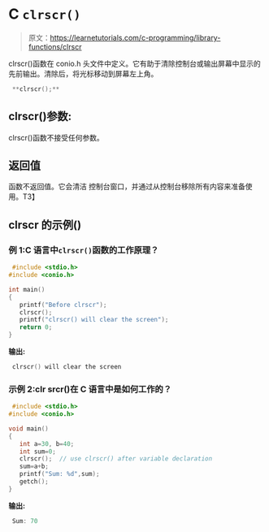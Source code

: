 # C `clrscr()`

> 原文：<https://learnetutorials.com/c-programming/library-functions/clrscr>

clrscr()函数在 conio.h 头文件中定义。它有助于清除控制台或输出屏幕中显示的先前输出。清除后，将光标移动到屏幕左上角。

```c
 **clrscr();** 

```

## clrscr()参数:

clrscr()函数不接受任何参数。

## 返回值

函数不返回值。它会清洁  控制台窗口，并通过从控制台移除所有内容来准备使用。T3】

## clrscr 的示例()

### 例 1:C 语言中`clrscr()`函数的工作原理？

```c
 #include <stdio.h>
#include <conio.h>

int main()
{
   printf("Before clrscr");
   clrscr();
   printf("clrscr() will clear the screen");
   return 0;
} 

```

**输出:**

```c
 clrscr() will clear the screen 
```

### 示例 2:clr srcr()在 C 语言中是如何工作的？

```c
 #include <stdio.h>
#include <conio.h>

void main()
{
   int a=30, b=40;
   int sum=0;
   clrscr();  // use clrscr() after variable declaration
   sum=a+b;
   printf("Sum: %d",sum);
   getch();
} 

```

**输出:**

```c
 Sum: 70 
```
